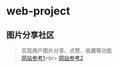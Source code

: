 # web-project
## 图片分享社区
> 实现用户图片分享、点赞、收藏等功能<br>
> [网站参考1](https://pixabay.com/ "https://pixabay.com/")<br>
> [网站参考2](https://visualhunt.com/ "https://visualhunt.com/")
